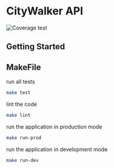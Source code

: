 # CityWalker API

![Coverage test]("./badges/coverage-badge.svg")

## Getting Started

## MakeFile

run all tests

```bash
make test
```

lint the code

```bash
make lint
```

run the application in production mode

```bash
make run-prod
```

run the application in development mode

```bash
make run-dev
```
